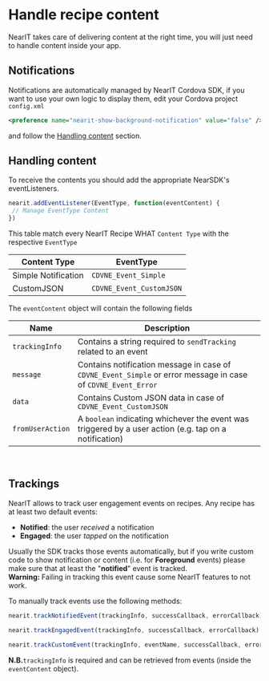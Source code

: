 # Handle recipe content

NearIT takes care of delivering content at the right time, you will just need to handle content inside your app.

## Notifications
Notifications are automatically managed by NearIT Cordova SDK, if you want to use your own logic to display them, edit your Cordova project `config.xml`
```xml
<preference name="nearit-show-background-notification" value="false" />
```
and follow the [Handling content](#handling_content) section.

## Handling content
To receive the contents you should add the appropriate NearSDK's eventListeners.
```js
nearit.addEventListener(EventType, function(eventContent) {
 // Manage EventType Content
})
```

This table match every NearIT Recipe WHAT `Content Type` with the respective `EventType`

| Content Type          | EventType                  |
|-----------------------|----------------------------|
|Simple Notification    | `CDVNE_Event_Simple`       |
|CustomJSON             | `CDVNE_Event_CustomJSON`   |

The `eventContent` object will contain the following fields

| Name                  | Description                |
|-----------------------|----------------------------|
| `trackingInfo`        | Contains a string required to `sendTracking` related to an event |
| `message`             | Contains notification message in case of `CDVNE_Event_Simple` or error message in case of `CDVNE_Event_Error` |
| `data`                | Contains Custom JSON data in case of `CDVNE_Event_CustomJSON` |
| `fromUserAction`      | A `boolean` indicating whichever the event was triggered by a user action (e.g. tap on a notification) |



<!--
## Fetch current user coupon (Not Yet Available)

We handle the complete emission and redemption coupon cycle in our platform, and we deliver a coupon content only when a coupon is emitted (you will not be notified of recipes when a profile has already received the coupon, even if the coupon is still valid).
You can ask the library to fetch the list of all the user current coupons with the method:
```js
nearit.getCoupons(successCallback, errorCallback)
```

The method will also return already redeemed coupons so you get to decide to filter them if necessary.
-->
<br>

## Trackings

NearIT allows to track user engagement events on recipes. Any recipe has at least two default events:

  - **Notified**: the user *received* a notification
  - **Engaged**: the user *tapped* on the notification

Usually the SDK tracks those events automatically, but if you write custom code to show notification or content (i.e. for **Foreground** events) please make sure that at least the "**notified**" event is tracked.
<br>**Warning:** Failing in tracking this event cause some NearIT features to not work.

To manually track events use the following methods:

```js
nearit.trackNotifiedEvent(trackingInfo, successCallback, errorCallback) // Track `Notified` Event

nearit.trackEngagedEvent(trackingInfo, successCallback, errorCallback) // Track `Engaged` Event

nearit.trackCustomEvent(trackingInfo, eventName, successCallback, errorCallback) // Track `eventName` Event
```
**N.B.**`trackingInfo` is required and can be retrieved from events (inside the `eventContent` object).

